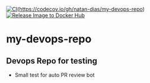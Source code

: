 [![CI](https://github.com/natan-dias/my-devops-repo/actions/workflows/ci.yaml/badge.svg)](https://github.com/natan-dias/my-devops-repo/actions/workflows/ci.yaml)(https://codecov.io/gh/natan-dias/my-devops-repo) [![Release Image to Docker Hub](https://github.com/natan-dias/my-devops-repo/actions/workflows/release.yml/badge.svg)](https://github.com/natan-dias/my-devops-repo/actions/workflows/release.yml)

# my-devops-repo

## Devops Repo for testing

- Small test for auto PR review bot
